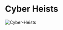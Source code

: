 # Cyber Heists
![Cyber-Heists](https://github.com/Dreitser/Cyber-Heists-Public/assets/2120817/df76b72c-0a17-4394-a4ad-2e73ba2947a6)
